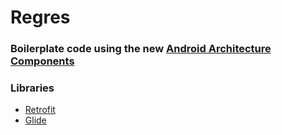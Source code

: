 # Regres

### Boilerplate code using the new [Android Architecture Components](https://developer.android.com/topic/libraries/architecture/)

### Libraries
* [Retrofit](https://square.github.io/retrofit/)
* [Glide](https://github.com/bumptech/glide)
